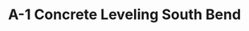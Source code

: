 ---
title: "A-1 Concrete Leveling South Bend"
url: /goshen/a-1-concrete-leveling-south-bend/
shop: Allgemein
---